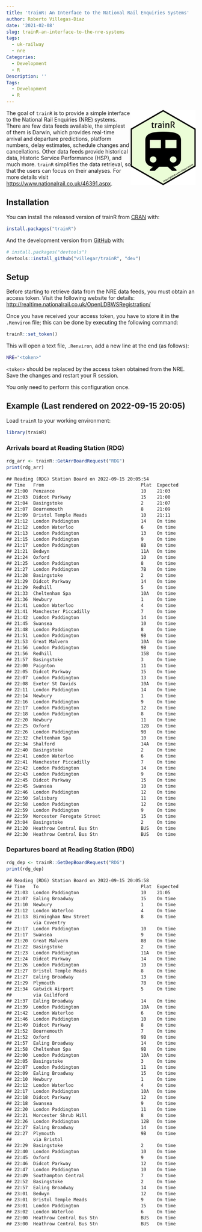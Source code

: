 ```yaml
---
title: 'trainR: An Interface to the National Rail Enquiries Systems'
author: Roberto Villegas-Diaz
date: '2021-02-08'
slug: trainR-an-interface-to-the-nre-systems
tags:
  - uk-railway
  - nre
Categories:
  - Development
  - R
Description: ''
Tags:
  - Development
  - R
---
```


<img src="https://raw.githubusercontent.com/villegar/trainR/main/inst/images/logo.png" alt="logo" align="right" height=200px/>

The goal of `trainR` is to provide a simple interface to the 
National Rail Enquiries (NRE) systems. There are few data feeds 
available, the simplest of them is Darwin, which provides real-time 
arrival and departure predictions, platform numbers, delay estimates, 
schedule changes and cancellations. Other data feeds provide historical 
data, Historic Service Performance (HSP), and much more. `trainR` 
simplifies the data retrieval, so that the users can focus on their 
analyses. For more details visit 
https://www.nationalrail.co.uk/46391.aspx.

## Installation

You can install the released version of trainR from [CRAN](https://CRAN.R-project.org) with:

``` r
install.packages("trainR")
```

And the development version from [GitHub](https://github.com/) with:

``` r
# install.packages("devtools")
devtools::install_github("villegar/trainR", "dev")
```

## Setup
Before starting to retrieve data from the NRE data feeds, you must obtain an access token. 
Visit the following website for details: http://realtime.nationalrail.co.uk/OpenLDBWSRegistration/

Once you have received your access token, you have to store it in the `.Renviron` file; this can be 
done by executing the following command:


```r
trainR::set_token()
```

This will open a text file, `.Renviron`, add a new line at the end (as follows):

```bash
NRE="<token>"
```

`<token>` should be replaced by the access token obtained from the NRE. Save the changes and restart 
your R session.

You only need to perform this configuration once.

## Example (Last rendered on 2022-09-15 20:05)

Load `trainR` to your working environment:

```r
library(trainR)
```

### Arrivals board at Reading Station (RDG)


```r
rdg_arr <- trainR::GetArrBoardRequest("RDG")
print(rdg_arr)
```

```
## Reading (RDG) Station Board on 2022-09-15 20:05:54
## Time   From                                    Plat  Expected
## 21:00  Penzance                                10    21:03
## 21:03  Didcot Parkway                          15    21:00
## 21:04  Basingstoke                             2     21:07
## 21:07  Bournemouth                             8     21:09
## 21:09  Bristol Temple Meads                    10    21:11
## 21:12  London Paddington                       14    On time
## 21:12  London Waterloo                         6     On time
## 21:13  London Paddington                       13    On time
## 21:15  London Paddington                       9     On time
## 21:17  London Paddington                       8B    On time
## 21:21  Bedwyn                                  11A   On time
## 21:24  Oxford                                  10    On time
## 21:25  London Paddington                       8     On time
## 21:27  London Paddington                       7B    On time
## 21:28  Basingstoke                             2     On time
## 21:29  Didcot Parkway                          14    On time
## 21:29  Redhill                                 5     On time
## 21:33  Cheltenham Spa                          10A   On time
## 21:36  Newbury                                 1     On time
## 21:41  London Waterloo                         4     On time
## 21:41  Manchester Piccadilly                   7     On time
## 21:42  London Paddington                       14    On time
## 21:45  Swansea                                 10    On time
## 21:48  London Paddington                       8     On time
## 21:51  London Paddington                       9B    On time
## 21:53  Great Malvern                           10A   On time
## 21:56  London Paddington                       9B    On time
## 21:56  Redhill                                 15B   On time
## 21:57  Basingstoke                             3     On time
## 22:00  Paignton                                11    On time
## 22:05  Didcot Parkway                          15    On time
## 22:07  London Paddington                       13    On time
## 22:08  Exeter St Davids                        10A   On time
## 22:11  London Paddington                       14    On time
## 22:14  Newbury                                 1     On time
## 22:16  London Paddington                       9     On time
## 22:17  London Paddington                       12    On time
## 22:18  London Paddington                       8     On time
## 22:20  Newbury                                 11    On time
## 22:25  Oxford                                  12B   On time
## 22:26  London Paddington                       9B    On time
## 22:32  Cheltenham Spa                          10    On time
## 22:34  Shalford                                14A   On time
## 22:40  Basingstoke                             2     On time
## 22:41  London Waterloo                         6     On time
## 22:41  Manchester Piccadilly                   7     On time
## 22:42  London Paddington                       14    On time
## 22:43  London Paddington                       9     On time
## 22:45  Didcot Parkway                          15    On time
## 22:45  Swansea                                 10    On time
## 22:46  London Paddington                       12    On time
## 22:50  Salisbury                               11    On time
## 22:58  London Paddington                       12    On time
## 22:59  London Paddington                       9     On time
## 22:59  Worcester Foregate Street               15    On time
## 23:04  Basingstoke                             2     On time
## 21:20  Heathrow Central Bus Stn                BUS   On time
## 22:30  Heathrow Central Bus Stn                BUS   On time
```

### Departures board at Reading Station (RDG)


```r
rdg_dep <- trainR::GetDepBoardRequest("RDG")
print(rdg_dep)
```

```
## Reading (RDG) Station Board on 2022-09-15 20:05:58
## Time   To                                      Plat  Expected
## 21:03  London Paddington                       10    21:05
## 21:07  Ealing Broadway                         15    On time
## 21:10  Newbury                                 1     On time
## 21:12  London Waterloo                         4     On time
## 21:13  Birmingham New Street                   8     On time
##        via Coventry                            
## 21:17  London Paddington                       10    On time
## 21:17  Swansea                                 9     On time
## 21:20  Great Malvern                           8B    On time
## 21:22  Basingstoke                             2     On time
## 21:23  London Paddington                       11A   On time
## 21:24  Didcot Parkway                          14    On time
## 21:26  London Paddington                       10    On time
## 21:27  Bristol Temple Meads                    8     On time
## 21:27  Ealing Broadway                         13    On time
## 21:29  Plymouth                                7B    On time
## 21:34  Gatwick Airport                         5     On time
##        via Guildford                           
## 21:37  Ealing Broadway                         14    On time
## 21:39  London Paddington                       10A   On time
## 21:42  London Waterloo                         6     On time
## 21:46  London Paddington                       10    On time
## 21:49  Didcot Parkway                          8     On time
## 21:52  Bournemouth                             7     On time
## 21:52  Oxford                                  9B    On time
## 21:57  Ealing Broadway                         14    On time
## 21:58  Cheltenham Spa                          9B    On time
## 22:00  London Paddington                       10A   On time
## 22:05  Basingstoke                             3     On time
## 22:07  London Paddington                       11    On time
## 22:09  Ealing Broadway                         15    On time
## 22:10  Newbury                                 1     On time
## 22:12  London Waterloo                         4     On time
## 22:17  London Paddington                       10A   On time
## 22:18  Didcot Parkway                          12    On time
## 22:18  Swansea                                 9     On time
## 22:20  London Paddington                       11    On time
## 22:21  Worcester Shrub Hill                    8     On time
## 22:26  London Paddington                       12B   On time
## 22:27  Ealing Broadway                         14    On time
## 22:27  Plymouth                                9B    On time
##        via Bristol                             
## 22:29  Basingstoke                             2     On time
## 22:40  London Paddington                       10    On time
## 22:45  Oxford                                  9     On time
## 22:46  Didcot Parkway                          12    On time
## 22:47  London Paddington                       10    On time
## 22:49  Southampton Central                     7     On time
## 22:52  Basingstoke                             2     On time
## 22:57  Ealing Broadway                         14    On time
## 23:01  Bedwyn                                  12    On time
## 23:01  Bristol Temple Meads                    9     On time
## 23:01  London Paddington                       15    On time
## 23:02  London Waterloo                         6     On time
## 22:00  Heathrow Central Bus Stn                BUS   On time
## 23:00  Heathrow Central Bus Stn                BUS   On time
```
